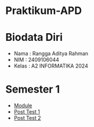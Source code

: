 # Praktikum-APD
# Biodata Diri
- Nama : Rangga Aditya Rahman
- NIM : 2409106044
- Kelas : A2 INFORMATIKA 2024
# Semester 1
- [Module](https://github.com/RxDnzMC/Praktikum-APD/tree/main/Module/Module%20Semester%201)
- [Post Test 1](https://github.com/RxDnzMC/Praktikum-APD/tree/main/Post%20Test/Postest%20Semester%201/Posttest%201)
- [Post Test 2](https://github.com/RxDnzMC/Praktikum-APD/tree/main/Post%20Test/Postest%20Semester%201/Posttest%202)
